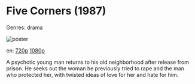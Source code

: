 # Five Corners (1987)

Genres: drama

![poster](http://image.tmdb.org/t/p/w500/aU6s2SrCineQnAWqCHdTwUGVc1z.jpg)

en:
  [720p](magnet:?xt=urn:btih:86656AD6A371361EA4C86DA590B13D3316E11195&tr=udp://glotorrents.pw:6969/announce&tr=udp://tracker.opentrackr.org:1337/announce&tr=udp://torrent.gresille.org:80/announce&tr=udp://tracker.openbittorrent.com:80&tr=udp://tracker.coppersurfer.tk:6969&tr=udp://tracker.leechers-paradise.org:6969&tr=udp://p4p.arenabg.ch:1337&tr=udp://tracker.internetwarriors.net:1337)
  [1080p](magnet:?xt=urn:btih:59F43E533D483B157847C29FED0A54A07E6D1DB4&tr=udp://glotorrents.pw:6969/announce&tr=udp://tracker.opentrackr.org:1337/announce&tr=udp://torrent.gresille.org:80/announce&tr=udp://tracker.openbittorrent.com:80&tr=udp://tracker.coppersurfer.tk:6969&tr=udp://tracker.leechers-paradise.org:6969&tr=udp://p4p.arenabg.ch:1337&tr=udp://tracker.internetwarriors.net:1337)
  


A psychotic young man returns to his old neighborhood after release from prison. He seeks out the woman he previously tried to rape and the man who protected her, with twisted ideas of love for her and hate for him.